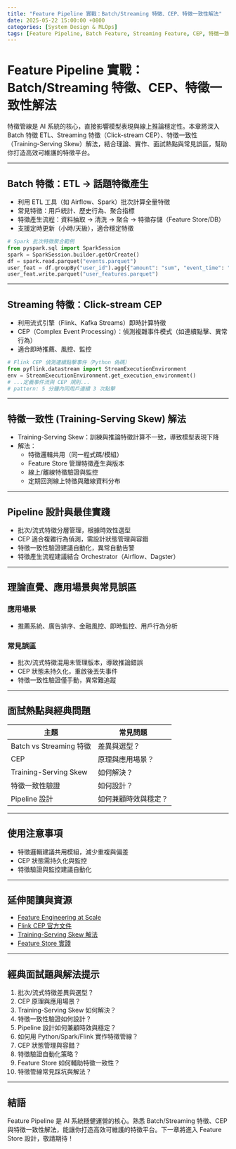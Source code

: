 ```yaml
---
title: "Feature Pipeline 實戰：Batch/Streaming 特徵、CEP、特徵一致性解法"
date: 2025-05-22 15:00:00 +0800
categories: [System Design & MLOps]
tags: [Feature Pipeline, Batch Feature, Streaming Feature, CEP, 特徵一致性, Training-Serving Skew]
---
```


# Feature Pipeline 實戰：Batch/Streaming 特徵、CEP、特徵一致性解法

特徵管線是 AI 系統的核心，直接影響模型表現與線上推論穩定性。本章將深入 Batch 特徵 ETL、Streaming 特徵（Click-stream CEP）、特徵一致性（Training-Serving Skew）解法，結合理論、實作、面試熱點與常見誤區，幫助你打造高效可維護的特徵平台。

---

## Batch 特徵：ETL → 話題特徵產生

- 利用 ETL 工具（如 Airflow、Spark）批次計算全量特徵
- 常見特徵：用戶統計、歷史行為、聚合指標
- 特徵產生流程：資料抽取 → 清洗 → 聚合 → 特徵存儲（Feature Store/DB）
- 支援定時更新（小時/天級），適合穩定特徵

```python
# Spark 批次特徵聚合範例
from pyspark.sql import SparkSession
spark = SparkSession.builder.getOrCreate()
df = spark.read.parquet("events.parquet")
user_feat = df.groupBy("user_id").agg({"amount": "sum", "event_time": "max"})
user_feat.write.parquet("user_features.parquet")
```

---

## Streaming 特徵：Click-stream CEP

- 利用流式引擎（Flink、Kafka Streams）即時計算特徵
- CEP（Complex Event Processing）：偵測複雜事件模式（如連續點擊、異常行為）
- 適合即時推薦、風控、監控

```python
# Flink CEP 偵測連續點擊事件（Python 偽碼）
from pyflink.datastream import StreamExecutionEnvironment
env = StreamExecutionEnvironment.get_execution_environment()
# ...定義事件流與 CEP 規則...
# pattern: 5 分鐘內同用戶連續 3 次點擊
```

---

## 特徵一致性 (Training-Serving Skew) 解法

- Training-Serving Skew：訓練與推論特徵計算不一致，導致模型表現下降
- 解法：
  - 特徵邏輯共用（同一程式碼/模組）
  - Feature Store 管理特徵產生與版本
  - 線上/離線特徵驗證與監控
  - 定期回測線上特徵與離線資料分布

---

## Pipeline 設計與最佳實踐

- 批次/流式特徵分層管理，根據時效性選型
- CEP 適合複雜行為偵測，需設計狀態管理與容錯
- 特徵一致性驗證建議自動化，異常自動告警
- 特徵產生流程建議結合 Orchestrator（Airflow、Dagster）

---

## 理論直覺、應用場景與常見誤區

### 應用場景

- 推薦系統、廣告排序、金融風控、即時監控、用戶行為分析

### 常見誤區

- 批次/流式特徵混用未管理版本，導致推論錯誤
- CEP 狀態未持久化，重啟後丟失事件
- 特徵一致性驗證僅手動，異常難追蹤

---

## 面試熱點與經典問題

| 主題                    | 常見問題             |
| ----------------------- | -------------------- |
| Batch vs Streaming 特徵 | 差異與選型？         |
| CEP                     | 原理與應用場景？     |
| Training-Serving Skew   | 如何解決？           |
| 特徵一致性驗證          | 如何設計？           |
| Pipeline 設計           | 如何兼顧時效與穩定？ |

---

## 使用注意事項

* 特徵邏輯建議共用模組，減少重複與偏差
* CEP 狀態需持久化與監控
* 特徵驗證與監控建議自動化

---

## 延伸閱讀與資源

* [Feature Engineering at Scale](https://www.oreilly.com/library/view/feature-engineering-for/9781491953235/)
* [Flink CEP 官方文件](https://nightlies.apache.org/flink/flink-docs-release-1.17/docs/libs/cep/)
* [Training-Serving Skew 解法](https://cloud.google.com/architecture/mlops-continuous-delivery-and-automation-pipelines-in-machine-learning#feature_store)
* [Feature Store 實踐](https://docs.feast.dev/)

---

## 經典面試題與解法提示

1. 批次/流式特徵差異與選型？
2. CEP 原理與應用場景？
3. Training-Serving Skew 如何解決？
4. 特徵一致性驗證如何設計？
5. Pipeline 設計如何兼顧時效與穩定？
6. 如何用 Python/Spark/Flink 實作特徵管線？
7. CEP 狀態管理與容錯？
8. 特徵驗證自動化策略？
9. Feature Store 如何輔助特徵一致性？
10. 特徵管線常見踩坑與解法？

---

## 結語

Feature Pipeline 是 AI 系統穩健運營的核心。熟悉 Batch/Streaming 特徵、CEP 與特徵一致性解法，能讓你打造高效可維護的特徵平台。下一章將進入 Feature Store 設計，敬請期待！
